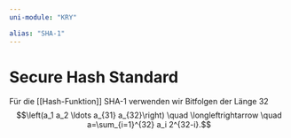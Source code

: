```yaml
---
uni-module: "KRY"

alias: "SHA-1"
---
```


# Secure Hash Standard

Für die [[Hash-Funktion]] SHA-1 verwenden wir Bitfolgen der Länge 32
$$\left(a_1 a_2 \ldots a_{31} a_{32}\right) \quad \longleftrightarrow \quad a=\sum_{i=1}^{32} a_i 2^{32-i}.$$
